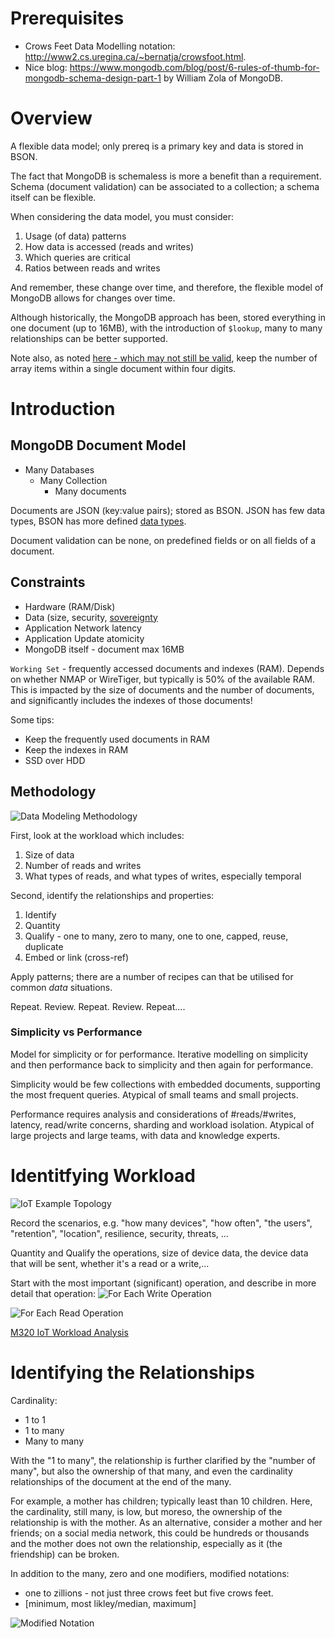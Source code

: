 <!-- TITLE: M320 -->
<!-- SUBTITLE: M320 Data Modelling -->

# Prerequisites
* Crows Feet Data Modelling notation: http://www2.cs.uregina.ca/~bernatja/crowsfoot.html.
* Nice blog: https://www.mongodb.com/blog/post/6-rules-of-thumb-for-mongodb-schema-design-part-1 by William Zola of MongoDB.

# Overview
A flexible data model; only prereq is a primary key and data is stored in BSON.

The fact that MongoDB is schemaless is more a benefit than a requirement. Schema (document validation) can be associated to a collection; a schema itself can be flexible.

When considering the data model, you must consider:
1. Usage (of data) patterns
2. How data is accessed (reads and writes)
3. Which queries are critical
4. Ratios between reads and writes

And remember, these change over time, and therefore, the flexible model of MongoDB allows for changes over time.

Although historically, the MongoDB approach has been, stored everything in one document (up to 16MB), with the introduction of `$lookup`, many to many relationships can be better supported.

Note also, as noted [here - which may not still be valid](https://www.infoq.com/articles/Starting-With-MongoDB/), keep the number of array items within a single document within four digits.

# Introduction
## MongoDB Document Model
* Many Databases
	* Many Collection
		* Many documents

Documents are JSON (key:value pairs); stored as BSON. JSON has few data types, BSON has more defined [data types](https://docs.mongodb.com/manual/reference/bson-types/).

Document validation can be none, on predefined fields or on all fields of a document.

## Constraints
* Hardware (RAM/Disk)
* Data (size, security, [sovereignty](https://rgtechnologies.com.au/resources/data-sovereignty/)
* Application Network latency
* Application Update atomicity
* MongoDB itself - document max 16MB


`Working Set` - frequently accessed documents and indexes (RAM). Depends on whether NMAP or WireTiger, but typically is 50% of the available RAM. This is impacted by the size of documents and the number of documents, and significantly includes the indexes of those documents!

Some tips:
* Keep the frequently used documents in RAM
* Keep the indexes in RAM
* SSD over HDD

## Methodology
![Data Modeling Methodology](/uploads/mongodb/methodology.png "MongoDB Data Modelling Methodology")

First, look at the workload which includes:
1. Size of data
2. Number of reads and writes
3. What types of reads, and what types of writes, especially temporal

Second, identify the relationships and properties:
1. Identify
2. Quantity
3. Qualify - one to many, zero to many, one to one, capped, reuse, duplicate
4. Embed or link (cross-ref)

Apply patterns; there are a number of recipes can that be utilised for common _data_ situations.

Repeat. Review. Repeat. Review. Repeat....

### Simplicity vs Performance
Model for simplicity or for performance. Iterative modelling on simplicity and then performance back to simplicity and then again for performance.

Simplicity would be few collections with embedded documents, supporting the most frequent queries. Atypical of small teams and small projects.

Performance requires analysis and considerations of #reads/#writes, latency, read/write concerns, sharding and workload isolation. Atypical of large projects and large teams, with data and knowledge experts.

# Identitfying Workload
![IoT Example Topology](/uploads/mongodb/iot-topology.png "IoT Example Topology")

Record the scenarios, e.g. "how many devices", "how often", "the users", "retention", "location", resilience, security, threats, ...

Quantity and Qualify the operations, size of device data, the device data that will be sent, whether it's a read or a write,...

Start with the most important (significant) operation, and describe in more detail that operation:
![For Each Write Operation](/uploads/mongodb/for-each-operation.png "Detailed on Each Write Operation")

![For Each Read Operation](/uploads/mongodb/for-each-read-operation.png "Detailed on Each Read Operation")


[M320 IoT Workload Analysis](/uploads/mongodb/m-320-workload-iot.pdf "M320 IoT Workload Analysis")

# Identifying the Relationships
Cardinality:
* 1 to 1
* 1 to many
* Many to many

With the "1 to many", the relationship is further clarified by the "number of many", but also the ownership of that many, and even the cardinality relationships of the document at the end of the many.

For example, a mother has children; typically least than 10 children. Here, the cardinality, still many, is low, but moreso, the ownership of the relationship is with the mother. As an alternative, consider a mother and her friends; on a social media network, this could be hundreds or thousands and the mother does not own the relationship, especially as it (the friendship) can be broken.

In addition to the many, zero and one modifiers, modified notations:
* one to zillions - not just three crows feet but five crows feet.
* [minimum, most likley/median, maximum]

![Modified Notation](/uploads/mongodb/modified-notation.png "Modified Notation")
